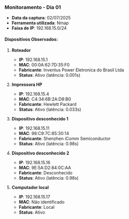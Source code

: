 ### Monitoramento - Dia 01

- **Data da captura**: 02/07/2025
- **Ferramenta utilizada**: Nmap
- **Faixa de IP**: 192.168.15.0/24

#### Dispositivos Observados:

1. **Roteador**  
   - **IP**: 192.168.15.1  
   - **MAC**: 00:0A:62:7D:35:F0  
   - **Fabricante**: Inventus Power Eletronica do Brasil Ltda  
   - **Status**: Ativo (latência: 0.001s)

2. **Impressora HP**  
   - **IP**: 192.168.15.4  
   - **MAC**: C4:34:6B:2A:D8:B0  
   - **Fabricante**: Hewlett Packard  
   - **Status**: Ativo (latência: 0.033s)

3. **Dispositivo desconhecido 1**  
   - **IP**: 192.168.15.11  
   - **MAC**: 98:C9:7C:85:30:14  
   - **Fabricante**: Shenzhen iComm Semiconductor  
   - **Status**: Ativo (latência: 0.98s)

4. **Dispositivo desconhecido 2**  
   - **IP**: 192.168.15.16  
   - **MAC**: 9E:5A:D2:84:0C:AA  
   - **Fabricante**: Desconhecido  
   - **Status**: Ativo (latência: 0.98s)

5. **Computador local**  
   - **IP**: 192.168.15.17  
   - **MAC**: Não identificado  
   - **Fabricante**: Local  
   - **Status**: Ativo




